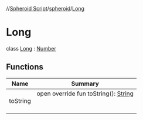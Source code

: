 //[Spheroid Script](../../index.md)/[spheroid](../index.md)/[Long](index.md)



# Long  
 class [Long](index.md) : [Number](../-number/index.md)   


## Functions  
  
|  Name|  Summary| 
|---|---|
| toString| open override fun toString(): [String](../../spheroid/-string/index.md)  <br><br><br>

